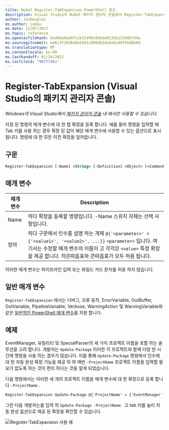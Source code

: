 ```yaml
---
title: NuGet Register-TabExpansion PowerShell 참조
description: Visual Studio의 NuGet 패키지 관리자 콘솔에서 Register-TabExpansion PowerShell 명령에 대 한 참조입니다.
author: JonDouglas
ms.author: jodou
ms.date: 12/07/2017
ms.topic: reference
ms.openlocfilehash: 6ad0da0e84fc2e31499c06bde013d2a256987d9a
ms.sourcegitcommit: ee6c3f203648a5561c809db54ebeb1d0f0598b68
ms.translationtype: MT
ms.contentlocale: ko-KR
ms.lasthandoff: 01/26/2021
ms.locfileid: "98777461"
---
```

# <a name="register-tabexpansion-package-manager-console-in-visual-studio"></a>Register-TabExpansion (Visual Studio의 패키지 관리자 콘솔)

*Windows의 Visual Studio에서 [패키지 관리자 콘솔](../../consume-packages/install-use-packages-powershell.md) 내 에서만 사용할 수 있습니다.*

지정 된 명령의 매개 변수에 대 한 탭 확장을 등록 합니다. 예를 들어 명령을 입력할 때 Tab 키를 사용 하는 경우 확장 된 값이 해당 매개 변수에 사용할 수 있는 옵션으로 표시 됩니다. 명령에 대 한 모든 이전 확장을 덮어씁니다.

## <a name="syntax"></a>구문

```ps
Register-TabExpansion [-Name] <String> [-Definition] <Object> [<CommonParameters>]
```

## <a name="parameters"></a>매개 변수

| 매개 변수 | Description |
| --- | --- |
| Name | 하다 확장을 등록할 명령입니다. -Name 스위치 자체는 선택 사항입니다. |
| 정의 | 하다 구문에서 인수를 설명 하는 개체 `@{'<parameter>' = {'<value1>', '<value2>', ...}}` `<parameter>` 입니다. 여기서는 수정할 매개 변수의 이름이 고 각각은 `<value>` 특정 확장을 제공 합니다. 작은따옴표와 큰따옴표가 모두 허용 됩니다. |

이러한 매개 변수는 파이프라인 입력 또는 와일드 카드 문자를 허용 하지 않습니다.

## <a name="common-parameters"></a>일반 매개 변수

`Register-TabExpansion` 에서는 디버그, 오류 동작, ErrorVariable, OutBuffer, OutVariable, PipelineVariable, Verbose, WarningAction 및 WarningVariable와 같은 [일반적인 PowerShell 매개 변수](/powershell/module/microsoft.powershell.core/about/about_commonparameters)를 지원 합니다.

## <a name="examples"></a>예제

EventManager, 유틸리티 및 SpecialParser의 세 가지 프로젝트 이름을 포함 하는 솔루션을 고려 합니다. 개발자는 `Update-Package` 이러한 각 프로젝트와 함께 다양 한 시간에 명령을 사용 하는 경우가 많습니다. 이를 통해 `Update-Package` 명령에서 인수에 대 한 자동 완성 확장 기능을 제공 하 여 매번 `-ProjectName` 프로젝트 이름을 입력할 필요가 없도록 하는 것이 편리 하다는 것을 알게 되었습니다. 

다음 명령에서는 이러한 세 개의 프로젝트 이름을 매개 변수에 대 한 확장으로 등록 합니다 `-ProjectName` .

```ps
Register-TabExpansion Update-Package @{'ProjectName' = {'EventManager', 'Utilities', 'SpecialParser'}}    
```

그런 다음 개발자는를 입력 하 `Update-Package -ProjectName ` 고 tab 키를 눌러 자동 완성 옵션으로 제공 된 확장을 확인할 수 있습니다.

![Register-TabExpansion 사용 예](media/Register-TabExpansion-Example.png)
